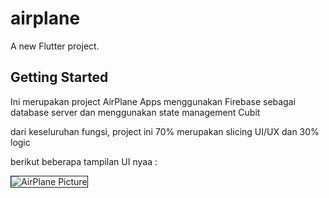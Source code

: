 # airplane

A new Flutter project.

## Getting Started

Ini merupakan project AirPlane Apps 
menggunakan Firebase sebagai database server dan menggunakan state management Cubit

dari keseluruhan fungsi, project ini 70% merupakan slicing UI/UX dan 30% logic

berikut beberapa tampilan UI nyaa :

<img src="https://i.ibb.co/wJG1c6k/Client-Meeting-Planning-Whiteboard-in-Green-Grey-Modern-Professional-Style.png" alt="AirPlane Picture" border="1" />



